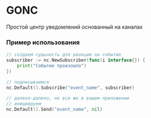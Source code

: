 # GONC
Простой центр уведомлений основанный на каналах

### Пример использования
```go
// создаем сущьность для реакции на событие
subscriber := nc.NewSubscriber(func(i interface{}) {
	print("Событие произошло")
})

// подписываемся
nc.Default().Subscribe("event_name", subscriber)

// далеко-далеко, но все же в вашем приложении
// инициируем
nc.Default().Send("event_name", nil)
```
